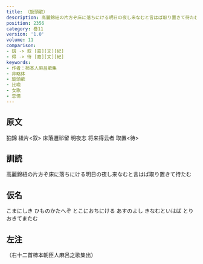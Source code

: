 ```yaml
---
title: （旋頭歌）
description: 高麗錦紐の片方ぞ床に落ちにける明日の夜し来なむと言はば取り置きて待たむ
position: 2356
category: 巻11
version: '1.0'
volume: 11
comparison:
- 釼 -> 叙 [嘉][文][紀]
- 得 -> 待 [嘉][文][紀]
keywords:
- 作者：柿本人麻呂歌集
- 非略体
- 旋頭歌
- 比喩
- 女歌
- 恋情
---
```


## 原文

狛錦 紐片<叙> 床落邇祁留 明夜志 将来得云者 取置<待>

## 訓読

高麗錦紐の片方ぞ床に落ちにける明日の夜し来なむと言はば取り置きて待たむ

## 仮名

こまにしき ひものかたへぞ とこにおちにける あすのよし きなむといはば とりおきてまたむ

## 左注

（右十二首柿本朝臣人麻呂之歌集出）
